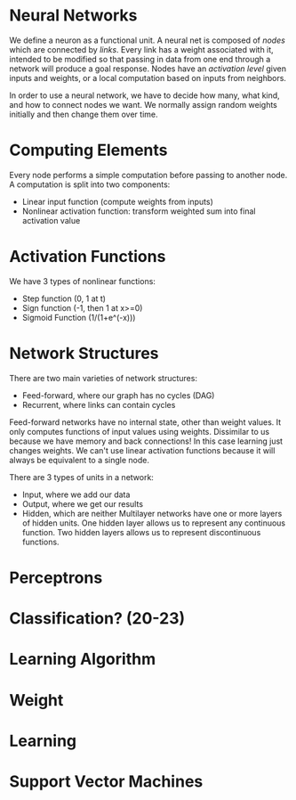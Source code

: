# Neural Networks

We define a neuron as a functional unit. A neural net is composed of *nodes* which are connected by *links*. Every link has a weight associated with it, intended to be modified so that passing in data from one end through a network will produce a goal response. Nodes have an *activation level* given inputs and weights, or a local computation based on inputs from neighbors. 

In order to use a neural network, we have to decide how many, what kind, and how to connect nodes we want. We normally assign random weights initially and then change them over time. 

# Computing Elements

Every node performs a simple computation before passing to another node. A computation is split into two components: 
- Linear input function (compute weights from inputs)
- Nonlinear activation function: transform weighted sum into final activation value
# Activation Functions

We have 3 types of nonlinear functions:
- Step function (0, 1 at t)
- Sign function (-1, then 1 at x>=0)
- Sigmoid Function (1/(1+e^(-x)))

# Network Structures

There are two main varieties of network structures:
- Feed-forward, where our graph has no cycles (DAG)
- Recurrent, where links can contain cycles

Feed-forward networks have no internal state, other than weight values. It only computes functions of input values using weights. Dissimilar to us because we have memory and back connections! In this case learning just changes weights. We can't use linear activation functions because it will always be equivalent to a single node. 

There are 3 types of units in a network:
- Input, where we add our data
- Output, where we get our results
- Hidden, which are neither
Multilayer networks have one or more layers of hidden units. One hidden layer allows us to represent any continuous function. Two hidden layers allows us to represent discontinuous functions. 
# Perceptrons


# Classification? (20-23)

# Learning Algorithm

# Weight

# Learning

# Support Vector Machines

